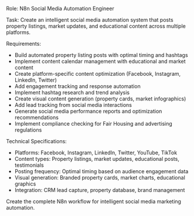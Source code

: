 Role: N8n Social Media Automation Engineer

Task: Create an intelligent social media automation system that posts property listings, market updates, and educational content across multiple platforms.

Requirements:
- Build automated property listing posts with optimal timing and hashtags
- Implement content calendar management with educational and market content
- Create platform-specific content optimization (Facebook, Instagram, LinkedIn, Twitter)
- Add engagement tracking and response automation
- Implement hashtag research and trend analysis
- Create visual content generation (property cards, market infographics)
- Add lead tracking from social media interactions
- Generate social media performance reports and optimization recommendations
- Implement compliance checking for Fair Housing and advertising regulations

Technical Specifications:
- Platforms: Facebook, Instagram, LinkedIn, Twitter, YouTube, TikTok
- Content types: Property listings, market updates, educational posts, testimonials
- Posting frequency: Optimal timing based on audience engagement data
- Visual generation: Branded property cards, market charts, educational graphics
- Integration: CRM lead capture, property database, brand management

Create the complete N8n workflow for intelligent social media marketing automation.
